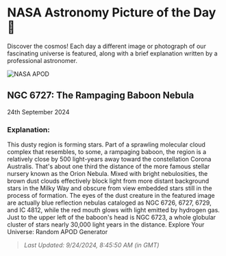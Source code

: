 
  # NASA Astronomy Picture of the Day 🌌

  Discover the cosmos! Each day a different image or photograph of our fascinating universe is featured, along with a brief explanation written by a professional astronomer.

![NASA APOD](https://apod.nasa.gov/apod/image/2409/Baboon_ZhangYu_2010.jpg)

## NGC 6727: The Rampaging Baboon Nebula

24th September 2024

### Explanation: 

This dusty region is forming stars. Part of a sprawling molecular cloud complex that resembles, to some, a rampaging baboon, the region is a relatively close by 500 light-years away toward the constellation Corona Australis. That's about one third the distance of the more famous stellar nursery known as the Orion Nebula.  Mixed with bright nebulosities, the brown dust clouds effectively block light from more distant background stars in the Milky Way and obscure from view embedded stars still in the process of formation.  The eyes of the dust creature in the featured image are actually blue reflection nebulas cataloged as NGC 6726, 6727, 6729, and IC 4812, while the red mouth glows with light emitted by hydrogen gas.  Just to the upper left of the baboon's head is NGC 6723, a whole globular cluster of stars nearly 30,000 light years in the distance.    Explore Your Universe: Random APOD Generator

> _Last Updated: 9/24/2024, 8:45:50 AM (in GMT)_
